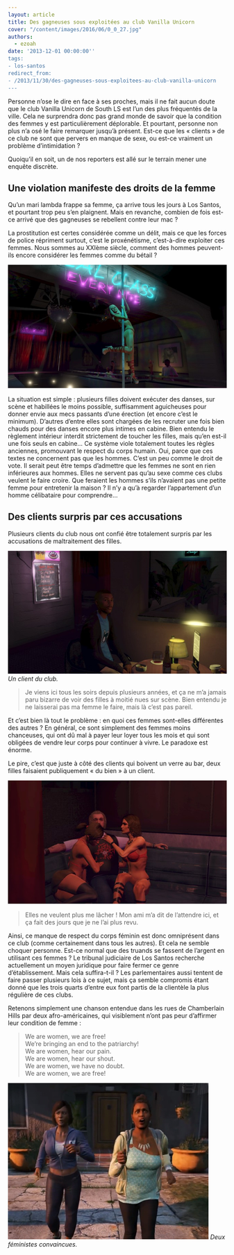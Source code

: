 ```yaml
---
layout: article
title: Des gagneuses sous exploitées au club Vanilla Unicorn
cover: "/content/images/2016/06/0_0_27.jpg"
authors:
  - ezoah
date: '2013-12-01 00:00:00''
tags:
- los-santos
redirect_from:
- /2013/11/30/des-gagneuses-sous-exploitees-au-club-vanilla-unicorn
---
```


Personne n’ose le dire en face à ses proches, mais il ne fait aucun doute que le club Vanilla Unicorn de South LS est l’un des plus fréquentés de la ville. Cela ne surprendra donc pas grand monde de savoir que la condition des femmes y est particulièrement déplorable. Et pourtant, personne non plus n’a osé le faire remarquer jusqu’à présent. Est-ce que les « clients » de ce club ne sont que pervers en manque de sexe, ou est-ce vraiment un problème d’intimidation ?

Quoiqu’il en soit, un de nos reporters est allé sur le terrain mener une enquête discrète.

## Une violation manifeste des droits de la femme

Qu’un mari lambda frappe sa femme, ça arrive tous les jours à Los Santos, et pourtant trop peu s’en plaignent. Mais en revanche, combien de fois est-ce arrivé que des gagneuses se rebellent contre leur mac ?

La prostitution est certes considérée comme un délit, mais ce que les forces de police répriment surtout, c’est le proxénétisme, c’est-à-dire exploiter ces femmes. Nous sommes au XXIème siècle, comment des hommes peuvent-ils encore considérer les femmes comme du bétail ?

![](/content/images/2016/06/0_0_28.jpg)

La situation est simple : plusieurs filles doivent exécuter des danses, sur scène et habillées le moins possible, suffisamment aguicheuses pour donner envie aux mecs passants d’une érection (et encore c’est le minimum). D’autres d’entre elles sont chargées de les recruter une fois bien chauds pour des danses encore plus intimes en cabine. Bien entendu le règlement intérieur interdit strictement de toucher les filles, mais qu’en est-il une fois seuls en cabine… Ce système viole totalement toutes les règles anciennes, promouvant le respect du corps humain. Oui, parce que ces textes ne concernent pas que les hommes. C’est un peu comme le droit de vote. Il serait peut être temps d’admettre que les femmes ne sont en rien inférieures aux hommes. Elles ne servent pas qu’au sexe comme ces clubs veulent le faire croire. Que feraient les hommes s’ils n’avaient pas une petite femme pour entretenir la maison ? Il n’y a qu’à regarder l’appartement d’un homme célibataire pour comprendre…

## Des clients surpris par ces accusations

Plusieurs clients du club nous ont confié être totalement surpris par les accusations de maltraitement des filles.

![Un client du club.](/content/images/2016/06/0_0_29.jpg)
_Un client du club._

> Je viens ici tous les soirs depuis plusieurs années, et ça ne m’a jamais paru bizarre de voir des filles à moitié nues sur scène. Bien entendu je ne laisserai pas ma femme le faire, mais là c’est pas pareil.

Et c’est bien là tout le problème : en quoi ces femmes sont-elles différentes des autres ? En général, ce sont simplement des femmes moins chanceuses, qui ont dû mal à payer leur loyer tous les mois et qui sont obligées de vendre leur corps pour continuer à vivre. Le paradoxe est énorme.

Le pire, c’est que juste à côté des clients qui boivent un verre au bar, deux filles faisaient publiquement « du bien » à un client.

![](/content/images/2016/06/0_0_30.jpg)

> Elles ne veulent plus me lâcher ! Mon ami m’a dit de l’attendre ici, et ça fait des jours que je ne l’ai plus revu.

Ainsi, ce manque de respect du corps féminin est donc omniprésent dans ce club (comme certainement dans tous les autres). Et cela ne semble choquer personne. Est-ce normal que des truands se fassent de l’argent en utilisant ces femmes ? Le tribunal judiciaire de Los Santos recherche actuellement un moyen juridique pour faire fermer ce genre d’établissement. Mais cela suffira-t-il ? Les parlementaires aussi tentent de faire passer plusieurs lois à ce sujet, mais ça semble compromis étant donné que les trois quarts d’entre eux font partis de la clientèle la plus régulière de ces clubs.

Retenons simplement une chanson entendue dans les rues de Chamberlain Hills par deux afro-américaines, qui visiblement n’ont pas peur d’affirmer leur condition de femme :

> We are women, we are free!  
> We’re bringing an end to the patriarchy!  
> We are women, hear our pain.  
> We are women, hear our shout.  
> We are women, we have no doubt.  
> We are women, we are free!

![Deux féministes convaincues.](/content/images/2016/06/0_1.jpeg)
_Deux féministes convaincues._